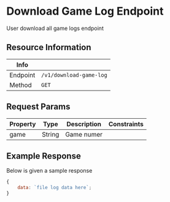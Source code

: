 # Download Game Log Endpoint

User download all game logs endpoint

## Resource Information

| Info     |                         |
| -------- | ----------------------- |
| Endpoint | `/v1/download-game-log` |
| Method   | `GET`                   |

## Request Params

| Property | Type   | Description | Constraints |
| -------- | ------ | ----------- | ----------- |
| game     | String | Game numer  |             |

## Example Response

Below is given a sample response

```javascript
{
	data: `file log data here`;
}
```

